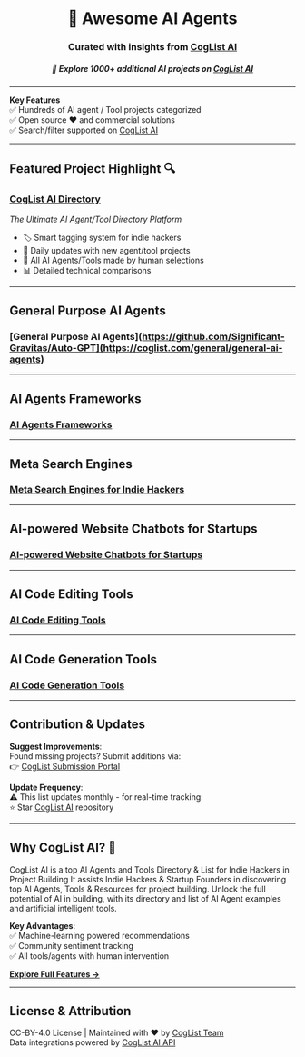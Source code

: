 <h1 align="center">
	🔮 Awesome AI Agents
</h1>
<h3 align="center">
  Curated with insights from <a href="https://coglist.com">CogList AI</a>
</h3>

<h5 align="center">🌟 Explore 1000+ additional AI projects on <a href="https://coglist.com">CogList AI</a></h5>

---

**Key Features**  
✅ Hundreds of AI agent / Tool projects categorized  
✅ Open source ♥ and commercial solutions  
✅ Search/filter supported on <a href="https://coglist.com">CogList AI</a>

---

## Featured Project Highlight 🔍

### [CogList AI Directory](https://coglist.com)
*The Ultimate AI Agent/Tool Directory Platform*  
- 🏷️ Smart tagging system for indie hackers  
- 🔄 Daily updates with new agent/tool projects  
- 🤖 All AI Agents/Tools made by human selections
- 📊 Detailed technical comparisons  

---

## General Purpose AI Agents
### [General Purpose AI Agents](https://github.com/Significant-Gravitas/Auto-GPT](https://coglist.com/general/general-ai-agents)  

---

## AI Agents Frameworks
### [AI Agents Frameworks](https://coglist.com/develop/ai-agent-frameworks)  

---

## Meta Search Engines
### [Meta Search Engines for Indie Hackers](https://coglist.com/develop/meta-search-engines)

---

## AI-powered Website Chatbots for Startups
### [AI-powered Website Chatbots for Startups](https://coglist.com/marketing/website-chatbots)

---

## AI Code Editing Tools
### [AI Code Editing Tools](https://coglist.com/develop/edit-code)

---

## AI Code Generation Tools
### [AI Code Generation Tools](https://coglist.com/develop/generate-code)


---

## Contribution & Updates

**Suggest Improvements**:  
Found missing projects? Submit additions via:  
👉 <a href="https://coglist.com/admin/submitSite">CogList Submission Portal</a>

**Update Frequency**:  
⚠️ This list updates monthly - for real-time tracking:  
⭐ Star <a href="https://coglist.com">CogList AI</a> repository  

---

## Why CogList AI? 🚀

CogList AI is a top AI Agents and Tools Directory & List for Indie Hackers in Project Building
It assists Indie Hackers & Startup Founders in discovering top AI Agents, Tools & Resources for project building. Unlock the full potential of AI in building, with its directory and list of AI Agent examples and artificial intelligent tools.

**Key Advantages**:  
✅ Machine-learning powered recommendations  
✅ Community sentiment tracking  
✅ All tools/agents with human intervention  

**[Explore Full Features →](https://coglist.com)**

---

## License & Attribution

CC-BY-4.0 License | Maintained with ❤️ by [CogList Team](https://coglist.com)  
Data integrations powered by [CogList AI API](https://coglist.com)
